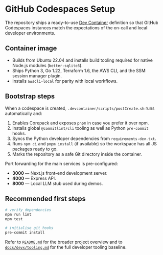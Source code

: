 # GitHub Codespaces Setup

The repository ships a ready-to-use [Dev Container](https://containers.dev) definition so that GitHub Codespaces instances
match the expectations of the on-call and local developer environments.

## Container image

- Builds from Ubuntu 22.04 and installs build tooling required for native Node.js modules (`better-sqlite3`).
- Ships Python 3, Go 1.22, Terraform 1.6, the AWS CLI, and the SSM session manager plugin.
- Installs `awscli-local` for parity with local workflows.

## Bootstrap steps

When a codespace is created, `.devcontainer/scripts/postCreate.sh` runs automatically and:

1. Enables Corepack and exposes `pnpm` in case you prefer it over npm.
2. Installs global `@commitlint/cli` tooling as well as Python `pre-commit` hooks.
3. Syncs the Python developer dependencies from `requirements-dev.txt`.
4. Runs `npm ci` and `pnpm install` (if available) so the workspace has all JS packages ready to go.
5. Marks the repository as a safe Git directory inside the container.

Port forwarding for the main services is pre-configured:

- **3000** — Next.js front-end development server.
- **4000** — Express API.
- **8000** — Local LLM stub used during demos.

## Recommended first steps

```bash
# verify dependencies
npm run lint
npm test

# initialise git hooks
pre-commit install
```

Refer to [`README.md`](../../README.md) for the broader project overview and to [`docs/devx/tooling.md`](./tooling.md) for the full developer tooling baseline.
